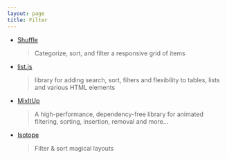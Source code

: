 ```yaml
---
layout: page
title: Filter
---
```


- [Shuffle](https://github.com/Vestride/Shuffle)

  > Categorize, sort, and filter a responsive grid of items

- [list.js](https://github.com/javve/list.js)

  > library for adding search, sort, filters and flexibility to tables, lists and various HTML elements

- [MixItUp](https://github.com/patrickkunka/mixitup)

  > A high-performance, dependency-free library for animated filtering, sorting, insertion, removal and more...

- [Isotope](https://github.com/metafizzy/isotope)
  > Filter & sort magical layouts
